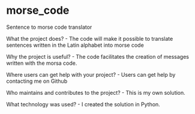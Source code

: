 # morse_code
Sentence to morse code translator

What the project does? -
The code will make it possible to translate sentences written in the Latin alphabet into morse code

Why the project is useful? -
The code facilitates the creation of messages written with the morsa code.

Where users can get help with your project? -
Users can get help by contacting me on Github

Who maintains and contributes to the project? -
This is my own solution. 

What technology was used? -
I created the solution in Python. 




